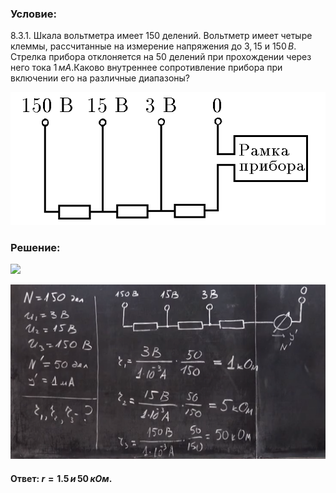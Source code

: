 ###  Условие:

$8.3.1.$ Шкала вольтметра имеет $150$ делений. Вольтметр имеет четыре клеммы, рассчитанные на измерение напряжения до $3{,}15$ и $150 \,В$. Стрелка прибора отклоняется на $50$ делений при прохождении через него тока $1 \,мА$.Каково внутреннее сопротивление прибора при включении его на различные диапазоны?

![К задаче $8.3.1$|667x281, 50%](../../img/8.3.1/8.3.1.png)

###  Решение:

![](https://www.youtube.com/embed/5fdISDOfs3Y?t=238)

![|1104x613, 67%](../../img/8.3.1/1.png)

#### Ответ: $r = 1.5 \,и \,50 \,кОм$.